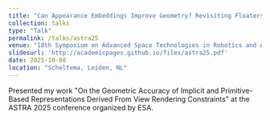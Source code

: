 ```yaml
---
title: "Can Appearance Embeddings Improve Geometry? Revisiting Floaters in Novel View Synthesis"
collection: talks
type: "Talk"
permalink: /talks/astra25
venue: "18th Symposium on Advanced Space Technologies in Robotics and Automation"
slidesurl: 'http://academicpages.github.io/files/astra25.pdf'
date: 2025-10-08
location: "Scheltema, Leiden, NL"
---
```


Presented my work "On the Geometric Accuracy of Implicit and Primitive-Based Representations Derived From View Rendering Constraints" at the ASTRA 2025 conference organized by ESA.
